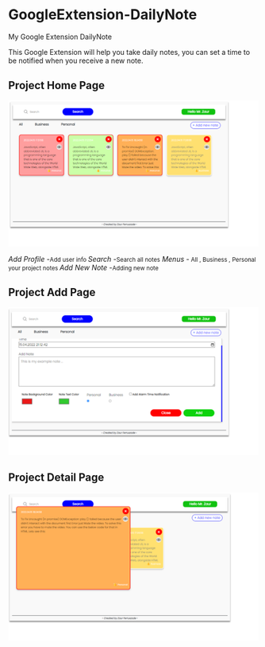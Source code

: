 # GoogleExtension-DailyNote
My Google Extension DailyNote


This Google Extension will help you take daily notes, you can set a time to be notified when you receive a new note.

<h2>Project Home Page</h2>

<img src="https://github.com/Z-Farrukzada/GoogleExtension-DailyNote/blob/main/DailyNoteExtension/project_screen/home.png" />

<i> Add Profile </i>-<small>Add user info </small>
<i> Search </i>-<small>Search all notes</small> 
<i> Menus </i>-<small> All , Business , Personal your project notes </small>
<i> Add New Note </i>-<small>Adding new note</small>

<h2>Project Add Page</h2>

<img src="https://github.com/Z-Farrukzada/GoogleExtension-DailyNote/blob/main/DailyNoteExtension/project_screen/add.png" />

<h2>Project Detail Page</h2>

<img src="https://github.com/Z-Farrukzada/GoogleExtension-DailyNote/blob/main/DailyNoteExtension/project_screen/detail.png" />



